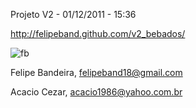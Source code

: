 Projeto V2 - 01/12/2011 - 15:36

http://felipeband.github.com/v2_bebados/

![fb](https://github.com/felipeband/v2_bebados/raw/master/a.jpeg)

Felipe Bandeira, felipeband18@gmail.com

Acacio Cezar, acacio1986@yahoo.com.br
